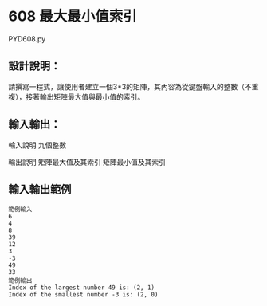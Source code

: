 # 608 最大最小值索引
PYD608.py
## 設計說明：
請撰寫一程式，讓使用者建立一個3*3的矩陣，其內容為從鍵盤輸入的整數（不重複），接著輸出矩陣最大值與最小值的索引。

## 輸入輸出：
輸入說明
九個整數

輸出說明
矩陣最大值及其索引
矩陣最小值及其索引

## 輸入輸出範例
```
範例輸入
6
4
8
39
12
3
-3
49
33
範例輸出
Index of the largest number 49 is: (2, 1)
Index of the smallest number -3 is: (2, 0)
```
